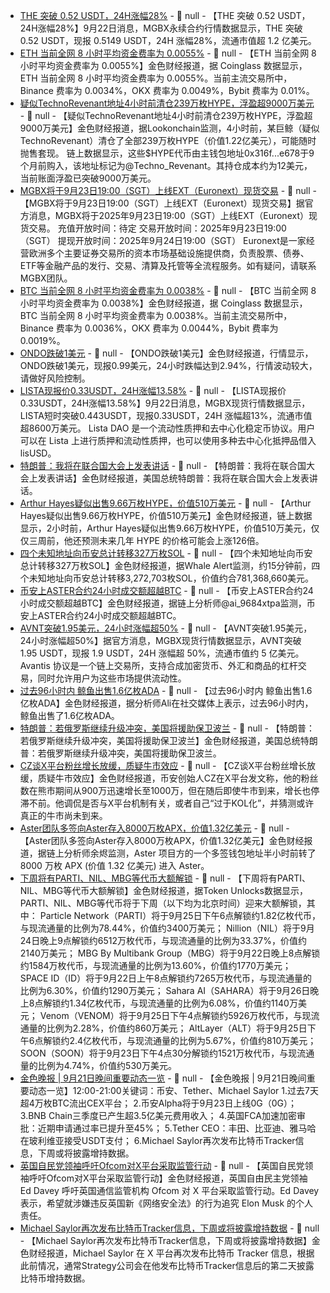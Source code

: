 - [THE 突破 0.52 USDT，24H涨幅28%]() - 📰 null - 【THE 突破 0.52 USDT，24H涨幅28%】9月22日消息，MGBX永续合约行情数据显示，THE 突破 0.52 USDT，现报 0.5149 USDT，24H 涨幅28%，流通市值超 1.2 亿美元。
- [ETH 当前全网 8 小时平均资金费率为 0.0055%]() - 📰 null - 【ETH 当前全网 8 小时平均资金费率为 0.0055%】金色财经报道，据 Coinglass 数据显示，ETH 当前全网 8 小时平均资金费率为 0.0055%。当前主流交易所中，Binance 费率为 0.0034%，OKX 费率为 0.0049%，Bybit 费率为 0.01%。
- [疑似TechnoRevenant地址4小时前清仓239万枚HYPE，浮盈超9000万美元](https://x.com/lookonchain/status/1969814181391327582) - 📰 null - 【疑似TechnoRevenant地址4小时前清仓239万枚HYPE，浮盈超9000万美元】金色财经报道，据Lookonchain监测，4小时前，某巨鲸（疑似TechnoRevenant）清仓了全部239万枚HYPE（价值1.22亿美元），可能随时抛售套现。 
链上数据显示，这些$HYPE代币由主钱包地址0x316f...e678于9个月前购入，该地址标记为@Techno_Revenant。其持仓成本约为12美元，当前账面浮盈已突破9000万美元。
- [MGBX将于9月23日19:00（SGT）上线EXT（Euronext）现货交易](https://support.mgbx.com/hc/zh-cn/articles/13829211503375) - 📰 null - 【MGBX将于9月23日19:00（SGT）上线EXT（Euronext）现货交易】据官方消息，MGBX将于2025年9月23日19:00（SGT）上线EXT（Euronext）现货交易。 
充值开放时间：待定 
交易开放时间：2025年9月23日19:00（SGT） 
提现开放时间：2025年9月24日19:00（SGT） 
Euronext是一家经营欧洲多个主要证券交易所的资本市场基础设施提供商，负责股票、债券、ETF等金融产品的发行、交易、清算及托管等全流程服务。如有疑问，请联系MGBX团队。
- [BTC 当前全网 8 小时平均资金费率为 0.0038%]() - 📰 null - 【BTC 当前全网 8 小时平均资金费率为 0.0038%】金色财经报道，据 Coinglass 数据显示，BTC 当前全网 8 小时平均资金费率为 0.0038%。当前主流交易所中，Binance 费率为 0.0036%，OKX 费率为 0.0044%，Bybit 费率为 0.0019%。
- [ONDO跌破1美元]() - 📰 null - 【ONDO跌破1美元】金色财经报道，行情显示，ONDO跌破1美元，现报0.99美元，24小时跌幅达到2.94%，行情波动较大，请做好风险控制。
- [LISTA现报价0.33USDT，24H涨幅13.58%]() - 📰 null - 【LISTA现报价0.33USDT，24H涨幅13.58%】9月22日消息，MGBX现货行情数据显示，LISTA短时突破0.443USDT，现报0.33USDT，24H 涨幅超13%，流通市值超8600万美元。 
Lista DAO 是一个流动性质押和去中心化稳定币协议。用户可以在 Lista 上进行质押和流动性质押，也可以使用多种去中心化抵押品借入 lisUSD。
- [特朗普：我将在联合国大会上发表讲话]() - 📰 null - 【特朗普：我将在联合国大会上发表讲话】金色财经报道，美国总统特朗普：我将在联合国大会上发表讲话。
- [Arthur Hayes疑似出售9.66万枚HYPE，价值510万美元](https://hypurrscan.io/address/0xc32235231d29831a2cb2a11e3f9c7f38160fc1dd) - 📰 null - 【Arthur Hayes疑似出售9.66万枚HYPE，价值510万美元】金色财经报道，链上数据显示，2小时前，Arthur Hayes疑似出售9.66万枚HYPE，价值510万美元，仅仅三周前，他还预测未来几年 HYPE 的价格可能会上涨126倍。
- [四个未知地址向币安总计转移327万枚SOL]() - 📰 null - 【四个未知地址向币安总计转移327万枚SOL】金色财经报道，据Whale Alert监测，约15分钟前，四个未知地址向币安总计转移3,272,703枚SOL，价值约合781,368,660美元。
- [币安上ASTER合约24小时成交额超越BTC](https://x.com/ai_9684xtpa/status/1969739040288338049) - 📰 null - 【币安上ASTER合约24小时成交额超越BTC】金色财经报道，据链上分析师@ai_9684xtpa监测，币安上ASTER合约24小时成交额超越BTC。
- [AVNT突破1.95美元，24小时涨幅超50%](https://www.mgbx.com/spot/trade/avnt_usdt) - 📰 null - 【AVNT突破1.95美元，24小时涨幅超50%】据官方消息，MGBX现货行情数据显示，AVNT突破 1.95 USDT，现报 1.9 USDT，24H 涨幅超 50%，流通市值约 5 亿美元。 
Avantis 协议是一个链上交易所，支持合成加密货币、外汇和商品的杠杆交易，同时允许用户为这些市场提供流动性。
- [过去96小时内 鲸鱼出售1.6亿枚ADA](https://x.com/ali_charts/status/1969746563523018976) - 📰 null - 【过去96小时内 鲸鱼出售1.6亿枚ADA】金色财经报道，据分析师Ali在社交媒体上表示，过去96小时内，鲸鱼出售了1.6亿枚ADA。
- [特朗普：若俄罗斯继续升级冲突，美国将援助保卫波兰](https://flash.jin10.com/detail/20250921220033762800) - 📰 null - 【特朗普：若俄罗斯继续升级冲突，美国将援助保卫波兰】金色财经报道，美国总统特朗普：若俄罗斯继续升级冲突，美国将援助保卫波兰。
- [CZ谈X平台粉丝增长放缓，质疑牛市效应](https://x.com/cz_binance/status/1969750793529303122) - 📰 null - 【CZ谈X平台粉丝增长放缓，质疑牛市效应】金色财经报道，币安创始人CZ在X平台发文称，他的粉丝数在熊市期间从900万迅速增长至1000万，但在随后即使牛市到来，增长也停滞不前。他调侃是否与X平台机制有关，或者自己“过于KOL化”，并猜测或许真正的牛市尚未到来。
- [Aster团队多签向Aster存入8000万枚APX，价值1.32亿美元](https://x.com/EmberCN/status/1969756771742044231) - 📰 null - 【Aster团队多签向Aster存入8000万枚APX，价值1.32亿美元】金色财经报道，据链上分析师余烬监测，Aster 项目方的一个多签钱包地址半小时前转了 8000 万枚 APX (价值 1.32 亿美元) 进入 Aster。
- [下周将有PARTI、NIL、MBG等代币大额解锁]() - 📰 null - 【下周将有PARTI、NIL、MBG等代币大额解锁】金色财经报道，据Token Unlocks数据显示，PARTI、NIL、MBG等代币将于下周（以下均为北京时间）迎来大额解锁，其中： 
Particle Network（PARTI）将于9月25日下午6点解锁约1.82亿枚代币，与现流通量的比例为78.44%，价值约3400万美元； 
Nillion（NIL）将于9月24日晚上9点解锁约6512万枚代币，与现流通量的比例为33.37%，价值约2140万美元； 
MBG By Multibank Group（MBG）将于9月22日晚上8点解锁约1584万枚代币，与现流通量的比例为13.60%，价值约1770万美元； 
SPACE ID（ID）将于9月22日上午8点解锁约7265万枚代币，与现流通量的比例为6.30%，价值约1290万美元； 
Sahara AI（SAHARA）将于9月26日晚上8点解锁约1.34亿枚代币，与现流通量的比例为6.08%，价值约1140万美元； 
Venom（VENOM）将于9月25日下午4点解锁约5926万枚代币，与现流通量的比例为2.28%，价值约860万美元； 
AltLayer（ALT）将于9月25日下午6点解锁约2.4亿枚代币，与现流通量的比例为5.67%，价值约810万美元； 
SOON（SOON）将于9月23日下午4点30分解锁约1521万枚代币，与现流通量的比例为4.74%，价值约530万美元。
- [金色晚报 | 9月21日晚间重要动态一览]() - 📰 null - 【金色晚报 | 9月21日晚间重要动态一览】12:00-21:00关键词：币安、Tether、Michael Saylor 
1.过去7天超4万枚BTC流出CEX平台； 
2.币安Alpha将于9月23日上线0G（0G）； 
3.BNB Chain三季度已产生超3.5亿美元费用收入； 
4.英国FCA加速加密审批：近期申请通过率已提升至45%； 
5.Tether CEO：丰田、比亚迪、雅马哈在玻利维亚接受USDT支付； 
6.Michael Saylor再次发布比特币Tracker信息，下周或将披露增持数据。
- [英国自民党领袖呼吁Ofcom对X平台采取监管行动](https://www.bbc.com/news/articles/c5y558r2r1qo?xtor=AL-71-%5Bpartner%5D-%5Bbbc.news.twitter%5D-%5Bheadline%5D-%5Bnews%5D-%5Bbizdev%5D-%5Bisapi%5D&at_medium=social&at_format=link&at_link_id=D60849A2-96AC-11F0-A225-9C323224EAF2&at_link_type=web_link&at_ptr_) - 📰 null - 【英国自民党领袖呼吁Ofcom对X平台采取监管行动】金色财经报道，英国自由民主党领袖 Ed Davey 呼吁英国通信监管机构 Ofcom 对 X 平台采取监管行动。Ed Davey 表示，希望就涉嫌违反英国新《网络安全法》的行为追究 Elon Musk 的个人责任。
- [Michael Saylor再次发布比特币Tracker信息，下周或将披露增持数据](https://x.com/saylor/status/1969738824965079419) - 📰 null - 【Michael Saylor再次发布比特币Tracker信息，下周或将披露增持数据】金色财经报道，Michael Saylor 在 X 平台再次发布比特币 Tracker 信息，根据此前情况，通常Strategy公司会在他发布比特币Tracker信息后的第二天披露比特币增持数据。
